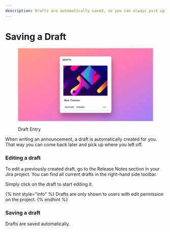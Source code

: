 ```yaml
---
description: Drafts are automatically saved, so you can always pick up where you left off.
---
```


# Saving a Draft

<figure><img src="../../.gitbook/assets/pika-1680246063918-1x.png" alt=""><figcaption><p>Draft Entry</p></figcaption></figure>

When writing an announcement, a draft is automatically created for you. That way you can come back later and pick up where you left off.&#x20;

### Editing a draft

To edit a previously created draft, go to the Release Notes section in your Jira project. You can find all current drafts in the right-hand side toolbar.&#x20;

Simply click on the draft to start editing it.&#x20;

{% hint style="info" %}
Drafts are only shown to users with edit permission on the project.&#x20;
{% endhint %}

### Saving a draft

Drafts are saved automatically.&#x20;

